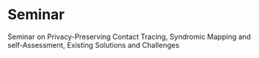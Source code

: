 # Seminar
Seminar on Privacy-Preserving Contact Tracing, Syndromic Mapping and self-Assessment, Existing Solutions and Challenges
